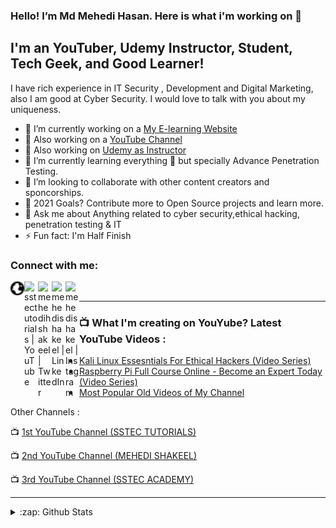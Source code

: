 ### Hello! I’m Md Mehedi Hasan. Here is what i'm working on 👋

## I'm an YouTuber, Udemy Instructor, Student, Tech Geek, and Good Learner!
I have rich experience in IT Security , Development and Digital Marketing, also I am good at Cyber Security. I would love to talk with you about my uniqueness.

- 🔭 I’m currently working on a [My E-learning Website](https://www.sstecacademy.com)
- 🔭 Also working on a [YouTube Channel](https://youtube.com/sstectutorials)
- 🔭 Also working on [Udemy as Instructor](https://www.udemy.com/user/mehedishakeel/)
- 🌱 I’m currently learning everything 🤣 but specially Advance Penetration Testing.
- 👯 I’m looking to collaborate with other content creators and sponcorships.
- 🥅 2021 Goals? Contribute more to Open Source projects and learn more.
- 💬 Ask me about Anything related to cyber security,ethical hacking, penetration testing & IT
- ⚡ Fun fact: I'm Half Finish

### Connect with me:

[<img align="left" alt="mehedishakeel.online" width="22px" src="https://raw.githubusercontent.com/iconic/open-iconic/master/svg/globe.svg" />](https://mehedishakeel.online)
[<img align="left" alt="sstectutorials | YouTube" width="22px" src="https://cdn.jsdelivr.net/npm/simple-icons@v3/icons/youtube.svg" />](youtube.com/sstectutorials)
[<img align="left" alt="mehedihshakeel | Twitter" width="22px" src="https://cdn.jsdelivr.net/npm/simple-icons@v3/icons/twitter.svg" />](https://twitter.com/mehedishakeel)
[<img align="left" alt="mehedishakeel | LinkedIn" width="22px" src="https://cdn.jsdelivr.net/npm/simple-icons@v3/icons/linkedin.svg" />](https://www.linkedin.com/in/mehedishakeel)
[<img align="left" alt="mehedishakeel | Instagram" width="22px" src="https://cdn.jsdelivr.net/npm/simple-icons@v3/icons/instagram.svg" />](http://instagram.com/mehedishakeel/)

<br />

---

### 📺 What I'm creating on YouYube? Latest YouTube Videos :

<!-- YOUTUBE:START -->
- [Kali Linux Essesntials For Ethical Hackers (Video Series)](https://www.youtube.com/playlist?list=PLoAx5AQlvczUemOsfd1OiXAeNkRZdPXte)
- [Raspberry Pi Full Course Online - Become an Expert Today (Video Series)](https://www.youtube.com/playlist?list=PLoAx5AQlvczXOJcyb9wC11DGYfTyGnX1u)
- [Most Popular Old Videos of My Channel](https://www.youtube.com/watch?v=XN10iNZGRBk&list=PUHvUTfxL_9bNQgqzekPWHtg)
<!-- YOUTUBE:END -->

Other Channels :

📺 [1st YouTube Channel (SSTEC TUTORIALS)](https://youtube.com/sstectutorials)

📺 [2nd YouTube Channel (MEHEDI SHAKEEL)](https://youtube.com/mehedishakeel)

📺 [3rd YouTube Channel (SSTEC ACADEMY)](https://youtube.com/sstecacademy)


---

</details>

<details>
  <summary>:zap: Github Stats</summary>

 [![Mehedi Shakeel's github stats](https://github-readme-stats.vercel.app/api?username=mehedihshakeel)](https://github.com/mehedishakeel/github-readme-stats)

</details>

